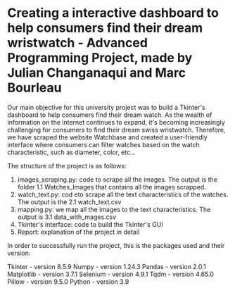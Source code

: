 #  Creating a interactive dashboard to help consumers find their dream wristwatch - Advanced Programming Project, made by Julian Changanaqui and Marc Bourleau 
Our main objective for this university project was to build a Tkinter's dashboard to help consumers find their dream watch. As the wealth of information on the internet continues to expand, it's becoming increasingly challenging for consumers to find their dream swiss wristwatch. Therefore, we have scraped the website Watchbase and created a user-friendly interface where consumers can filter watches based on the watch characteristic, such as diameter, color, etc... 

The structure of the project is as follows:

1. images_scraping.py: code to scrape all the images. The output is the folder 1.1 Watches_Images that contains all the images scrapped. 
2. watch_text.py: cod eto scrape all the text characteristics of the watches. The output is the 2.1 watch_text.csv
3. mapping.py: we map all the images to the text characteristics. The output is 3.1 data_with_mages.csv 
4. Tkinter's interface: code to build the Tkinter's GUI 
5. Report: explanation of the project in detail 







In order to successfully run the project, this is the packages used and their version: 

Tkinter - version 8.5.9
Numpy - version 1.24.3
Pandas - version 2.0.1
Matplotlib - version 3.7.1
Selenium - version 4.9.1
Tqdm - version 4.65.0
Pillow - version 9.5.0
Python - version 3.9
